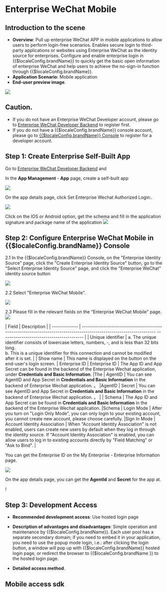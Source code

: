 # Enterprise WeChat Mobile

<LastUpdated/>

## Introduction to the scene

- **Overview**: Pull up enterprise WeChat APP in mobile applications to allow users to perform login-free scenarios. Enables secure login to third-party applications or websites using Enterprise WeChat as the identity source for enterprises. Configure and enable enterprise login in {{$localeConfig.brandName}} to quickly get the basic open information of enterprise WeChat and help users to achieve the no-sign-in function through {{$localeConfig.brandName}}.
- **Application Scenario**: Mobile application
- **End-user preview image**.

<img src="./images/01.png" >

## Caution.

- If you do not have an Enterprise WeChat Developer account, please go to [Enterprise WeChat Developer Backend](https://work.weixin.qq.com/) to register first.
- If you do not have a {{$localeConfig.brandName}} console account, please go to [{{$localeConfig.brandName}} Console](https://{{$localeConfig.brandName}}.cn/) to register for a developer account.

## Step 1: Create Enterprise Self-Built App

Go to [Enterprise WeChat Developer Backend](https://work.weixin.qq.com/wework_admin/frame#profile) and

In the **App Management** - **App** page, create a self-built app

<img src="./images/02.png" >


On the app details page, click Set Enterprise Wechat Authorized Login:.

<img src="./images/04.png" >

Click on the IOS or Android option, get the schema and fill in the application signature and package name of the application
<img src="./images/05.png" >


## Step 2: Configure Enterprise WeChat Mobile in {{$localeConfig.brandName}} Console

2.1 In the {{$localeConfig.brandName}} Console, on the "Enterprise Identity Source" page, click the "Create Enterprise Identity Source" button, go to the "Select Enterprise Identity Source" page, and click the "Enterprise WeChat" identity source button

<img src="./images/09.png" >

2.2 Select "Enterprise WeChat Mobile".

<img src="./images/10.png" >

2.3 Please fill in the relevant fields on the "Enterprise WeChat Mobile" page.
<img src="./images/11.png" >

| Field | Description |
| ------------- | ------------------------------------------------------------------------------------------------------------------- ----------------------------------------- |
| Unique identifier | a. The unique identifier consists of lowercase letters, numbers, -, and is less than 32 bits long. <br />b. This is a unique identifier for this connection and cannot be modified after it is set.                                                    |
| Show name | This name is displayed on the button on the end-user's login screen.                                                                                                                | Enterprise ID
| Enterprise ID | The App ID and App Secret can be found in the backend of the Enterprise Wechat application, under **Credentials and Basic Information**.                                                                                                                            |The
| AgentID | You can see AgentID and App Secret in **Credentials and Basic Information** in the backend of Enterprise Wechat application. 。                                                                                                                       |AgentID
| Secret | You can see AgentID and App Secret in **Credentials and Basic Information** in the backend of Enterprise Wechat application. 。                                                                                                                        |
| Schema | The App ID and App Secret can be found in **Credentials and Basic Information** in the backend of the Enterprise Wechat application.                                                                                                                         |Schema
| Login Mode | After you turn on "Login Only Mode", you can only login to your existing account, you cannot create new account, please choose carefully.                                                                                         |Sign In Mode
| Account Identity Association | When "Account Identity Association" is not enabled, users can create new users by default when they log in through the identity source. If "Account Identity Association" is enabled, you can allow users to log in to existing accounts directly by "Field Matching" or "Ask to Bind". |

You can get the Enterprise ID on the My Enterprise - Enterprise Information page.

<img src="./images/01.png" >

On the app details page, you can get the **AgentId** and **Secret** for the app at.

! [](./images/03.png)

## Step 3: Development Access

- **Recommended development access**: Use hosted login page

- **Description of advantages and disadvantages**: Simple operation and maintenance by {{$localeConfig.brandName}}. Each user pool has a separate secondary domain; if you need to embed it in your application, you need to use the popup mode login, i.e.: after clicking the login button, a window will pop up with {{$localeConfig.brandName}} hosted login page, or redirect the browser to {{$localeConfig.brandName }} to the hosted login page.

- **Detailed access method**.

## Mobile access sdk
